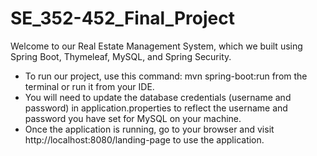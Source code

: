 # SE_352-452_Final_Project
Welcome to our Real Estate Management System, which we built using Spring Boot, Thymeleaf, MySQL, and Spring Security.

- To run our project, use this command: mvn spring-boot:run from the terminal or run it from your IDE.
- You will need to update the database credentials (username and password) in application.properties to reflect the username and password you have set for MySQL on your machine.
- Once the application is running, go to your browser and visit http://localhost:8080/landing-page to use the application.
